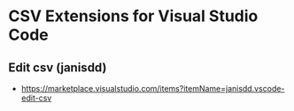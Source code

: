 # CSV Extensions for Visual Studio Code

## Edit csv (janisdd)

- <https://marketplace.visualstudio.com/items?itemName=janisdd.vscode-edit-csv>
